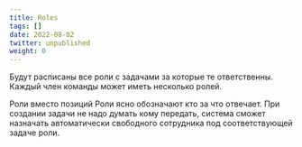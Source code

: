```yaml
---
title: Roles
tags: []
date: 2022-08-02
twitter: unpublished
weight: 0
---
```


Будут расписаны все роли с задачами за которые те ответственны. Каждый член команды может иметь несколько ролей.

Роли вместо позиций
Роли ясно обозначают кто за что отвечает. При создании задачи не надо думать кому передать, система сможет назначать автоматически свободного сотрудника под соответствующей задаче роли.
